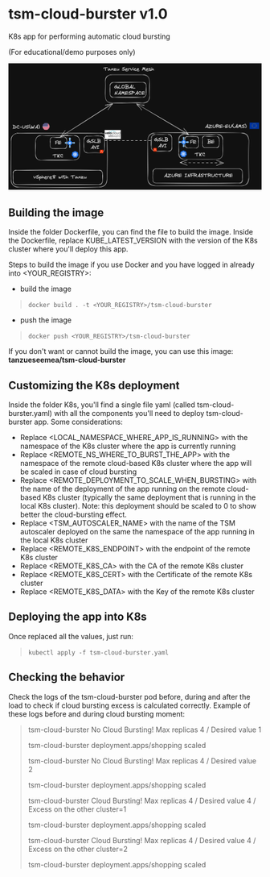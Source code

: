 # tsm-cloud-burster v1.0

K8s app for performing automatic cloud bursting

(For educational/demo purposes only)


![alt](https://github.com/kubeages/tsm-cloud-burster/blob/main/automatic-cloud-bursting.png)

## Building the image

Inside the folder Dockerfile, you can find the file to build the image. Inside the Dockerfile, replace KUBE_LATEST_VERSION with the version of the K8s cluster where you'll deploy this app.

Steps to build the image if you use Docker and you have logged in already into <YOUR_REGISTRY>:

- build the image

> `docker build . -t <YOUR_REGISTRY>/tsm-cloud-burster`

- push the image

> `docker push <YOUR_REGISTRY>/tsm-cloud-burster`


If you don't want or cannot build the image, you can use this image:
**tanzueseemea/tsm-cloud-burster**


## Customizing the K8s deployment

Inside the folder K8s, you'll find a single file yaml (called tsm-cloud-burster.yaml) with all the components you'll need to deploy tsm-cloud-burster app. Some considerations:
- Replace <LOCAL_NAMESPACE_WHERE_APP_IS_RUNNING> with the namespace of the K8s cluster where the app is currently running
- Replace <REMOTE_NS_WHERE_TO_BURST_THE_APP> with the namespace of the remote cloud-based K8s cluster where the app will be scaled in case of cloud bursting
- Replace <REMOTE_DEPLOYMENT_TO_SCALE_WHEN_BURSTING> with the name of the deployment of the app running on the remote cloud-based K8s cluster (typically the same deployment that is running in the local K8s cluster). Note: this deployment should be scaled to 0 to show better the cloud-bursting effect.
- Replace <TSM_AUTOSCALER_NAME> with the name of the TSM autoscaler deployed on the same the namespace of the app running in the local K8s cluster
- Replace <REMOTE_K8S_ENDPOINT> with the endpoint of the remote K8s cluster
- Replace <REMOTE_K8S_CA> with the CA of the remote K8s cluster
- Replace <REMOTE_K8S_CERT> with the Certificate of the remote K8s cluster
- Replace <REMOTE_K8S_DATA> with the Key of the remote K8s cluster


## Deploying the app into K8s

Once replaced all the values, just run:

> `kubectl apply -f tsm-cloud-burster.yaml`


## Checking the behavior

Check the logs of the tsm-cloud-burster pod before, during and after the load to check if cloud bursting excess is calculated correctly. Example of these logs before and during cloud bursting moment:

> tsm-cloud-burster No Cloud Bursting! Max replicas 4 / Desired value 1
> 
> tsm-cloud-burster deployment.apps/shopping scaled
> 
> tsm-cloud-burster No Cloud Bursting! Max replicas 4 / Desired value 2
> 
> tsm-cloud-burster deployment.apps/shopping scaled
>
> tsm-cloud-burster  Cloud Bursting! Max replicas 4 / Desired value 4 / Excess on the other cluster=1
>
> tsm-cloud-burster  deployment.apps/shopping scaled
>
> tsm-cloud-burster  Cloud Bursting! Max replicas 4 / Desired value 4 / Excess on the other cluster=2
>
> tsm-cloud-burster  deployment.apps/shopping scaled

